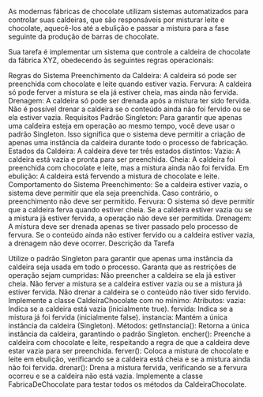 As modernas fábricas de chocolate utilizam sistemas automatizados para controlar suas caldeiras, que são responsáveis por misturar leite e chocolate, aquecê-los até a ebulição e passar a mistura para a fase seguinte da produção de barras de chocolate.

Sua tarefa é implementar um sistema que controle a caldeira de chocolate da fábrica XYZ, obedecendo às seguintes regras operacionais:

Regras do Sistema
Preenchimento da Caldeira: A caldeira só pode ser preenchida com chocolate e leite quando estiver vazia.
Fervura: A caldeira só pode ferver a mistura se ela já estiver cheia, mas ainda não fervida.
Drenagem: A caldeira só pode ser drenada após a mistura ter sido fervida. Não é possível drenar a caldeira se o conteúdo ainda não foi fervido ou se ela estiver vazia.
Requisitos
Padrão Singleton: Para garantir que apenas uma caldeira esteja em operação ao mesmo tempo, você deve usar o padrão Singleton. Isso significa que o sistema deve permitir a criação de apenas uma instância da caldeira durante todo o processo de fabricação.
Estados da Caldeira: A caldeira deve ter três estados distintos:
Vazia: A caldeira está vazia e pronta para ser preenchida.
Cheia: A caldeira foi preenchida com chocolate e leite, mas a mistura ainda não foi fervida.
Em ebulição: A caldeira está fervendo a mistura de chocolate e leite.
Comportamento do Sistema
Preenchimento: Se a caldeira estiver vazia, o sistema deve permitir que ela seja preenchida. Caso contrário, o preenchimento não deve ser permitido.
Fervura: O sistema só deve permitir que a caldeira ferva quando estiver cheia. Se a caldeira estiver vazia ou se a mistura já estiver fervida, a operação não deve ser permitida.
Drenagem: A mistura deve ser drenada apenas se tiver passado pelo processo de fervura. Se o conteúdo ainda não estiver fervido ou a caldeira estiver vazia, a drenagem não deve ocorrer.
Descrição da Tarefa

Utilize o padrão Singleton para garantir que apenas uma instância da caldeira seja usada em todo o processo.
Garanta que as restrições de operação sejam cumpridas:
Não preencher a caldeira se ela já estiver cheia.
Não ferver a mistura se a caldeira estiver vazia ou se a mistura já estiver fervida.
Não drenar a caldeira se o conteúdo não tiver sido fervido.
Implemente a classe CaldeiraChocolate com no mínimo:
Atributos:
vazia: Indica se a caldeira está vazia (inicialmente true).
fervida: Indica se a mistura já foi fervida (inicialmente false).
instancia: Mantém a única instância da caldeira (Singleton).
Métodos:
getInstancia(): Retorna a única instância da caldeira, garantindo o padrão Singleton.
encher(): Preenche a caldeira com chocolate e leite, respeitando a regra de que a caldeira deve estar vazia para ser preenchida.
ferver(): Coloca a mistura de chocolate e leite em ebulição, verificando se a caldeira está cheia e se a mistura ainda não foi fervida.
drenar(): Drena a mistura fervida, verificando se a fervura ocorreu e se a caldeira não está vazia.
Implemente a classe FabricaDeChocolate para testar todos os métodos da CaldeiraChocolate.

